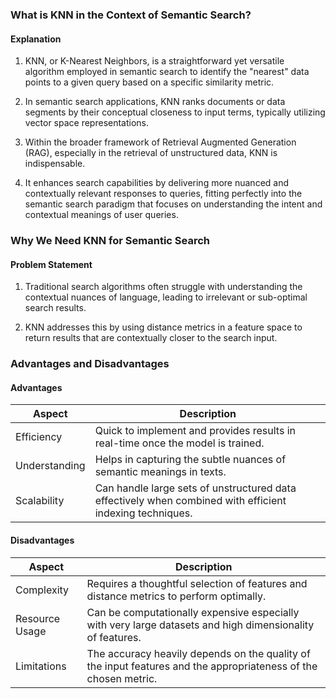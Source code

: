 ### What is KNN in the Context of Semantic Search?

#### **Explanation**

1. KNN, or K-Nearest Neighbors, is a straightforward yet versatile algorithm
   employed in semantic search to identify the "nearest" data points to a given
   query based on a specific similarity metric.

2. In semantic search applications, KNN ranks documents or data segments by
   their conceptual closeness to input terms, typically utilizing vector space
   representations.

3. Within the broader framework of Retrieval Augmented Generation (RAG),
   especially in the retrieval of unstructured data, KNN is indispensable.

4. It enhances search capabilities by delivering more nuanced and contextually
   relevant responses to queries, fitting perfectly into the semantic search
   paradigm that focuses on understanding the intent and contextual meanings of
   user queries.

### Why We Need KNN for Semantic Search

#### **Problem Statement**

1. Traditional search algorithms often struggle with understanding the
   contextual nuances of language, leading to irrelevant or sub-optimal search
   results.

2. KNN addresses this by using distance metrics in a feature space to return
   results that are contextually closer to the search input.

### Advantages and Disadvantages

#### **Advantages**

<table class="table-size-for-cloud-services">
    <thead>
        <tr>
            <th>Aspect</th>
            <th>Description</th>
        </tr>
    </thead>
    <tbody>
        <tr>
            <td><span class="custom-header">Efficiency</span></td>
            <td>Quick to implement and provides results in real-time once the model is trained.</td>
        </tr>
        <tr>
            <td><span class="custom-header">Understanding</span></td>
            <td>Helps in capturing the subtle nuances of semantic meanings in texts.</td>
        </tr>
        <tr>
            <td><span class="custom-header">Scalability</span></td>
            <td>Can handle large sets of unstructured data effectively when combined with efficient indexing techniques.</td>
        </tr>
    </tbody>
</table>

#### **Disadvantages**

<table class="table-size-for-cloud-services">
    <thead>
        <tr>
            <th>Aspect</th>
            <th>Description</th>
        </tr>
    </thead>
    <tbody>
        <tr>
            <td><span class="custom-header">Complexity</span></td>
            <td>Requires a thoughtful selection of features and distance metrics to perform optimally.</td>
        </tr>
        <tr>
            <td><span class="custom-header">Resource Usage</span></td>
            <td>Can be computationally expensive especially with very large datasets and high dimensionality of features.</td>
        </tr>
        <tr>
            <td><span class="custom-header">Limitations</span></td>
            <td>The accuracy heavily depends on the quality of the input features and the appropriateness of the chosen metric.</td>
        </tr>
    </tbody>
</table>

